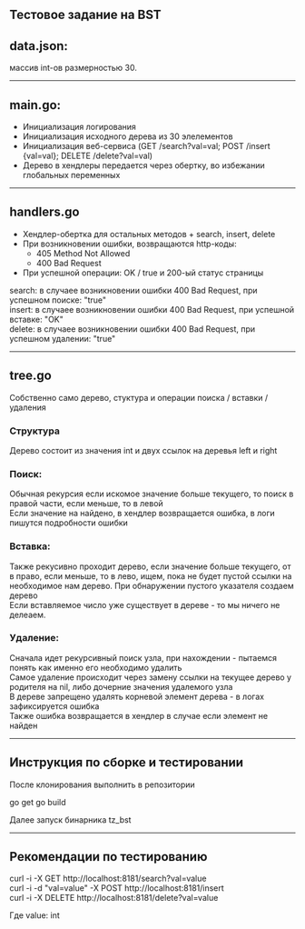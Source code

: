 Тестовое задание на BST
--------------------------------

data.json:
--------------------------------
массив int-ов размерностью 30.

--------------------------------

main.go:
--------------------------------
- Инициализация логирования
- Инициализация исходного дерева из 30 элелементов
- Инициализация веб-сервиса (GET /search?val=val; POST /insert {val=val}; DELETE /delete?val=val)
- Дерево в хендлеры передается через обертку, во избежании глобальных переменных

--------------------------------

handlers.go
--------------------------------
- Хендлер-обертка для остальных методов + search, insert, delete
- При возникновении ошибки, возвращаются http-коды:
	- 405 Method Not Allowed
	- 400 Bad Request
- При успешной операции: OK / true и 200-ый статус страницы


search: в случаее возникновении ошибки 400 Bad Request, при успешном поиске: "true"  
insert: в случаее возникновении ошибки 400 Bad Request, при успешной вставке: "OK"  
delete: в случаее возникновении ошибки 400 Bad Request, при успешном удалении: "true"  

--------------------------------

tree.go
--------------------------------
Собственно само дерево, стуктура и операции поиска / вставки / удаления

### Структура  
Дерево состоит из значения int и двух ссылок на деревья left и right

### Поиск:  
Обычная рекурсия если искомое значение больше текущего, то поиск в правой части, если меньше, то в левой  
Если значение на найдено, в хендлер возвращается ошибка, в логи пишутся подробности ошибки

### Вставка:
Также рекусивно проходит дерево, если значение больше текущего, от в право, если меньше, то в лево, ищем, пока не будет пустой ссылки на необходимое нам дерево. При обнаружении пустого указателя создаем дерево  
Если вставляемое число уже существует в дереве - то мы ничего не делеаем.

### Удаление:
Сначала идет рекурсивный поиск узла, при нахождении - пытаемся понять как именно его необходимо удалить  
Самое удаление происходит через замену ссылки на текущее дерево у родителя на nil, либо дочерние значения удалемого узла  
В дереве запрещено удалять корневой элемент дерева - в логах зафиксируется ошибка  
Также ошибка возвращается в хендлер в случае если элемент не найден  

--------------------------------

Инструкция по сборке и тестировании
--------------------------------

После клонирования выполнить в репозитории

go get
go build

Далее запуск бинарника tz_bst

--------------------------------

Рекомендации по тестированию
--------------------------------
curl -i -X GET  http://localhost:8181/search?val=value  
curl -i -d "val=value" -X POST  http://localhost:8181/insert  
curl -i -X DELETE  http://localhost:8181/delete?val=value  

Где value: int